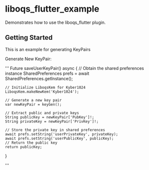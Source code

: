 # liboqs_flutter_example

Demonstrates how to use the liboqs_flutter plugin.

## Getting Started

This is an example for generating KeyPairs

Generate New KeyPair:

'''
  Future<String> saveUserKeyPair() async {
    // Obtain the shared preferences instance
    SharedPreferences prefs = await SharedPreferences.getInstance();

    // Initialize LiboqsKem for Kyber1024
    LiboqsKem.makeNewKem('Kyber1024');

    // Generate a new key pair
    var newKeyPair = keyGen();

    // Extract public and private keys
    String publicKey = newKeyPair['PubKey']!;
    String privateKey = newKeyPair['PrivKey']!;

    // Store the private key in shared preferences
    await prefs.setString('userPrivateKey', privateKey);
    await prefs.setString('userPublicKey', publicKey);
    // Return the public key
    return publicKey;
  }





'''

